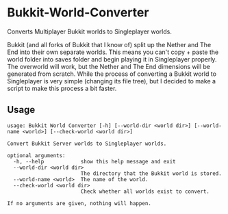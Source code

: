 # Bukkit-World-Converter
Converts Multiplayer Bukkit worlds to Singleplayer worlds.

Bukkit (and all forks of Bukkit that I know of) split up the Nether and The End into their own separate worlds. This means you can't copy + paste the world folder into saves folder and begin playing it in Singleplayer properly. The overworld will work, but the Nether and The End dimensions will be generated from scratch. While the process of converting a Bukkit world to Singleplayer is very simple (changing its file tree), but I decided to make a script to make this process a bit faster.

## Usage
```
usage: Bukkit World Converter [-h] [--world-dir <world dir>] [--world-name <world>] [--check-world <world dir>]

Convert Bukkit Server worlds to Singleplayer worlds.

optional arguments:
  -h, --help            show this help message and exit
  --world-dir <world dir>
                        The directory that the Bukkit world is stored.
  --world-name <world>  The name of the world.
  --check-world <world dir>
                        Check whether all worlds exist to convert.

If no arguments are given, nothing will happen.
```

